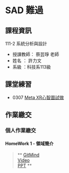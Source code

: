 # SAD 難過

## 課程資訊
111-2 系統分析與設計
- 授課教師： 蔡芸琤 老師 
- 姓名 ： 許力文 
- 系級 ：科技系113級 

## 課堂練習
- 0307 [Meta XR心智圖試做](https://gitmind.com/app/docs/m90n01dj)

## 作業繳交
### 個人作業繳交

#### HomeWork 1 - 領域簡介
>** 
[GitMind](https://gitmind.com/app/docs/m90n01dj)\
[Video](https://youtu.be/pf5QpR9VisQ)\
[PPT](https://github.com/HSULW/SAD/blob/main/HW1/Meta%20XR_%20gitmind.pptx)
**<br/>

